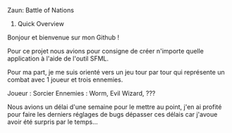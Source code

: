 Zaun: Battle of Nations
1. Quick Overview

Bonjour et bienvenue sur mon Github ! 

Pour ce projet nous avions pour consigne de créer n'importe quelle application à l'aide de l'outil SFML.

Pour ma part, je me suis orienté vers un jeu tour par tour qui représente un combat avec 1 joueur et trois ennemies.

Joueur : Sorcier
Ennemies : Worm, Evil Wizard, ???

Nous avions un délai d'une semaine pour le mettre au point, j'en ai profité pour faire les derniers réglages de bugs dépasser ces délais car j'avoue avoir été surpris par le temps...
